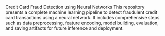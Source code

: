 Credit Card Fraud Detection using Neural Networks
This repository presents a complete machine learning pipeline to detect fraudulent credit card transactions using a neural network. It includes comprehensive steps such as data preprocessing, feature encoding, model building, evaluation, and saving artifacts for future inference and deployment.
